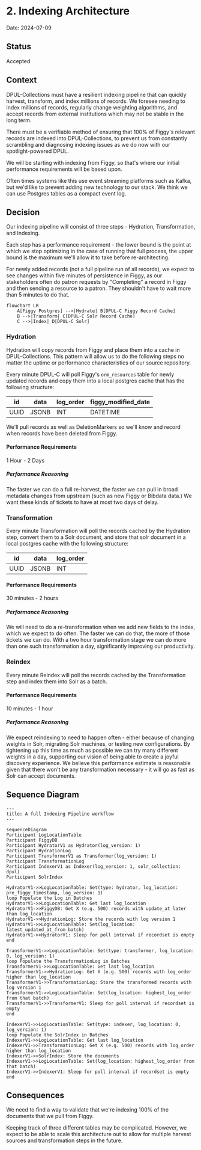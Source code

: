 # 2. Indexing Architecture

Date: 2024-07-09

## Status

Accepted

## Context

DPUL-Collections must have a resilient indexing pipeline that can quickly harvest, transform, and index millions of records. We foresee needing to index millions of records, regularly change weighting algorithms, and accept records from external institutions which may not be stable in the long term.

There must be a verifiable method of ensuring that 100% of Figgy's relevant records are indexed into DPUL-Collections, to prevent us from constantly scrambling and diagnosing indexing issues as we do now with our spotlight-powered DPUL.

We will be starting with indexing from Figgy, so that's where our initial performance requirements will be based upon.

Often times systems like this use event streaming platforms such as Kafka, but we'd like to prevent adding new technology to our stack. We think we can use Postgres tables as a compact event log.

## Decision

Our indexing pipeline will consist of three steps - Hydration, Transformation, and Indexing.

Each step has a performance requirement - the lower bound is the point at which we stop optimizing in the case of running that full process, the upper bound is the maximum we'll allow it to take before re-architecting.

For newly added records (not a full pipeline run of all records), we expect to see changes within five minutes of persistence in Figgy, as our stakeholders often do patron requests by "Completing" a record in Figgy and then sending a resource to a patron. They shouldn't have to wait more than 5 minutes to do that.

```mermaid
flowchart LR
    A[Figgy Postgres] -->|Hydrate| B[DPUL-C Figgy Record Cache]
    B -->|Transform| C[DPUL-C Solr Record Cache]
    C -->|Index| D[DPUL-C Solr]
```

### Hydration

Hydration will copy records from Figgy and place them into a cache in DPUL-Collections. This pattern will allow us to do the following steps no matter the uptime or performance characteristics of our source repository.

Every minute DPUL-C will poll Figgy's `orm_resources` table for newly updated records and copy them into a local postgres cache that has the following structure:

| id   | data  | log_order | figgy_modified_date |
|------|-------|-----------|---------------------|
| UUID | JSONB | INT       | DATETIME            |

We'll pull records as well as DeletionMarkers so we'll know and record when records have been deleted from Figgy.

#### Performance Requirements

1 Hour - 2 Days

##### Performance Reasoning

The faster we can do a full re-harvest, the faster we can pull in broad metadata changes from upstream (such as new Figgy or Bibdata data.) We want these kinds of tickets to have at most two days of delay.

### Transformation

Every minute Transformation will poll the records cached by the Hydration step, convert them to a Solr document, and store that solr document in a local postgres cache with the following structure:

| id   | data  | log_order |
|------|-------|-----------|
| UUID | JSONB | INT       |

#### Performance Requirements

30 minutes - 2 hours

##### Performance Reasoning

We will need to do a re-transformation when we add new fields to the index, which we expect to do often. The faster we can do that, the more of those tickets we can do. With a two hour transformation stage we can do more than one such transformation a day, significantly improving our productivity.

### Reindex

Every minute Reindex will poll the records cached by the Transformation step and index them into Solr as a batch.

#### Performance Requirements

10 minutes - 1 hour

##### Performance Reasoning

We expect reindexing to need to happen often - either because of changing weights in Solr, migrating Solr machines, or testing new configurations. By tightening up this time as much as possible we can try many different weights in a day, supporting our vision of being able to create a joyful discovery experience. We believe this performance estimate is reasonable given that there won't be any transformation necessary - it will go as fast as Solr can accept documents.

## Sequence Diagram

```mermaid
---
title: A full Indexing Pipeline workflow
---

sequenceDiagram
Participant LogLocationTable
Participant FiggyDB
Participant HydratorV1 as Hydrator(log_version: 1)
Participant HydrationLog
Participant TransformerV1 as Transformer(log_version: 1)
Participant TransformationLog
Participant IndexerV1 as Indexer(log_version: 1, solr_collection: dpul)
Participant SolrIndex

HydratorV1->>LogLocationTable: Set(type: hydrator, log_location: pre_figgy_timestamp, log_version: 1)
loop Populate the Log in Batches
HydratorV1->>LogLocationTable: Get last log_location
HydratorV1->>FiggyDB: Get X (e.g. 500) records with update_at later than log_location
HydratorV1->>HydrationLog: Store the records with log version 1
HydratorV1->>LogLocationTable: Set(log_location: latest_updated_at_from_batch)
HydratorV1->>HydratorV1: Sleep for poll interval if recordset is empty
end

TransformerV1->>LogLocationTable: Set(type: transformer, log_location: 0, log_version: 1)
loop Populate the TransformationLog in Batches
TransformerV1->>LogLocationTable: Get last log_location
TransformerV1->>HydrationLog: Get X (e.g. 500) records with log_order higher than log_location
TransformerV1->>TransformationLog: Store the transformed records with log version 1
TransformerV1->>LogLocationTable: Set(log_location: highest_log_order from that batch)
TransformerV1->>TransformerV1: Sleep for poll interval if recordset is empty
end

IndexerV1->>LogLocationTable: Set(type: indexer, log_location: 0, log_version: 1)
loop Populate the SolrIndex in Batches
IndexerV1->>LogLocationTable: Get last log_location
IndexerV1->>TransformationLog: Get X (e.g. 500) records with log_order higher than log_location
IndexerV1->>SolrIndex: Store the documents
IndexerV1->>LogLocationTable: Set(log_location: highest_log_order from that batch)
IndexerV1->>IndexerV1: Sleep for poll interval if recordset is empty
end
```

## Consequences

We need to find a way to validate that we're indexing 100% of the documents that we pull from Figgy.

Keeping track of three different tables may be complicated. However, we expect to be able to scale this architecture out to allow for multiple harvest sources and transformation steps in the future.